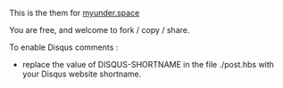 This is the them for [myunder.space](https://myunder.space)

You are free, and welcome to fork / copy / share.

To enable Disqus comments : 

- replace the value of DISQUS-SHORTNAME in the file ./post.hbs with your Disqus website shortname.
